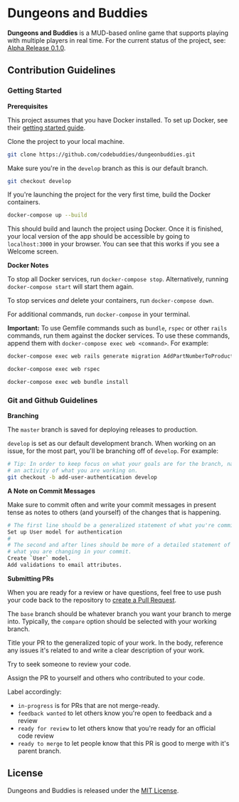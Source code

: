 # Dungeons and Buddies
**Dungeons and Buddies** is a MUD-based online game that supports playing with multiple players in real time. For the current status of the project, see: [Alpha Release 0.1.0](https://github.com/codebuddies/dungeonbuddies/projects/2).

## Contribution Guidelines
### Getting Started
**Prerequisites**

This project assumes that you have Docker installed. To set up Docker, see their [getting started guide](https://www.docker.com/get-started).

Clone the project to your local machine.
```bash
git clone https://github.com/codebuddies/dungeonbuddies.git
```

Make sure you're in the `develop` branch as this is our default branch.
```bash
git checkout develop
```

If you're launching the project for the very first time, build the Docker containers.
```bash
docker-compose up --build
```

This should build and launch the project using Docker. Once it is finished, your local version of the app should be accessible by going to `localhost:3000` in your browser. You can see that this works if you see a Welcome screen.

**Docker Notes**

To stop all Docker services, run `docker-compose stop`. Alternatively, running `docker-compose start` will start them again.

To stop services _and_ delete your containers, run `docker-compose down`.

For additional commands, run `docker-compose` in your terminal.

**Important:** To use Gemfile commands such as `bundle`, `rspec` or other `rails` commands, run them against the docker services. To use these commands, append them with `docker-compose exec web <command>`. For example:

```bash
docker-compose exec web rails generate migration AddPartNumberToProducts
```

```bash
docker-compose exec web rspec
```

```bash
docker-compose exec web bundle install
```

### Git and Github Guidelines
**Branching**

The `master` branch is saved for deploying releases to production.

`develop` is set as our default development branch. When working on an issue, for the most part, you'll be branching off of `develop`. For example:
```bash
# Tip: In order to keep focus on what your goals are for the branch, name it as
# an activity of what you are working on.
git checkout -b add-user-authentication develop
```

**A Note on Commit Messages**

Make sure to commit often and write your commit messages in present tense as notes to others (and yourself) of the changes that is happening.
```bash
# The first line should be a generalized statement of what you're committing.
Set up User model for authentication
#
# The second and after lines should be more of a detailed statement of
# what you are changing in your commit.
Create `User` model.
Add validations to email attributes.
```

**Submitting PRs**

When you are ready for a review or have questions, feel free to use push your code back to the repository to [create a Pull Request](https://github.com/codebuddies/dungeonbuddies/compare).

The `base` branch should be whatever branch you want your branch to merge into. Typically, the `compare` option should be selected with your working branch.

Title your PR to the generalized topic of your work. In the body, reference any issues it's related to and write a clear description of your work.

Try to seek someone to review your code.

Assign the PR to yourself and others who contributed to your code.

Label accordingly:
+ `in-progress` is for PRs that are not merge-ready.
+ `feedback wanted` to let others know you're open to feedback and a review
+ `ready for review` to let others know that you're ready for an official code review
+ `ready to merge` to let people know that this PR is good to merge with it's parent branch.

## License
Dungeons and Buddies is released under the [MIT License](https://github.com/codebuddies/dungeonbuddies/blob/develop/LICENSE).
